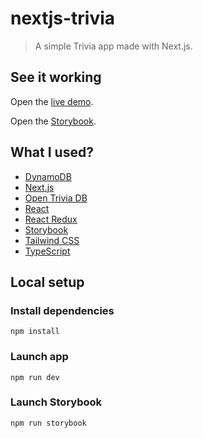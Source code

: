 # nextjs-trivia

> A simple Trivia app made with Next.js.

## See it working

Open the [live demo](https://nextjs-trivia.vercel.app/).

Open the [Storybook](https://6082ee9d0a8f9400218cfa82-tmgduxntrb.chromatic.com).

## What I used?

-   [DynamoDB](https://aws.amazon.com/dynamodb/)
-   [Next.js](https://nextjs.org/)
-   [Open Trivia DB](https://opentdb.com/)
-   [React](https://reactjs.org/)
-   [React Redux](https://react-redux.js.org/)
-   [Storybook](https://storybook.js.org/)
-   [Tailwind CSS](https://tailwindcss.com/)
-   [TypeScript](https://www.typescriptlang.org/)

## Local setup

### Install dependencies

```
npm install
```

### Launch app

```
npm run dev
```

### Launch Storybook

```
npm run storybook
```
